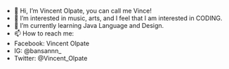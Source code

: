 - 👋 Hi, I’m Vincent Olpate, you can call me Vince!
- 👀 I’m interested in music, arts, and I feel that I am interested in CODING.
- 🌱 I’m currently learning Java Language and Design.
- 📫 How to reach me:
- Facebook: Vincent Olpate
- IG: @bansannn_
- Twitter: @Vincent_Olpate

<!---
Vince-29/Vince-29 is a ✨ special ✨ repository because its `README.md` (this file) appears on your GitHub profile.
You can click the Preview link to take a look at your changes.
--->
